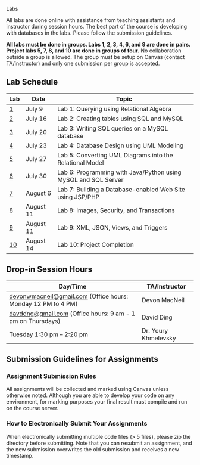  Labs

All labs are done online with assistance from teaching assistants and instructor during session hours. The best part of the course is developing with databases in the labs. Please follow the submission guidelines.

**All labs must be done in groups. Labs 1, 2, 3, 4, 6, and 9 are done in pairs. Project labs 5, 7, 8, and 10 are done in groups of four.** No collaboration outside a group is allowed. The group must be setup on Canvas (contact TA/instructor) and only one submission per group is accepted.

## Lab Schedule
|  Lab  |  Date  |  Topic  |
|----|------|-------|
| [1](lab1) | July 9 | Lab 1: Querying using Relational Algebra |
| [2](lab2) | July 16 | Lab 2: Creating tables using SQL and MySQL |
| [3](lab3) | July 20 | Lab 3: Writing SQL queries on a MySQL database |
| [4](lab4) | July 23 | Lab 4: Database Design using UML Modeling |
| [5](lab5) | July 27 | Lab 5: Converting UML Diagrams into the Relational Model |
| [6](lab6) | July 30 | Lab 6: Programming with Java/Python using MySQL and SQL Server |
| [7](lab7) | August 6 | Lab 7: Building a Database-enabled Web Site using JSP/PHP |
| [8](lab8) | August 11 | Lab 8: Images, Security, and Transactions |
| [9](lab9) | August 11 | Lab 9: XML, JSON, Views, and Triggers |
| [10](lab10) | August 14 | Lab 10: Project Completion |

## Drop-in Session Hours
| Day/Time |  TA/Instructor |
|----------|----------------|
| devonwmacneil@gmail.com (Office hours:  Monday 12 PM to 4 PM) | Devon MacNeil  |
| davddng@gmail.com (Office hours: 9 am - 1 pm on Thursdays) | David Ding| 
| Tuesday 1:30 pm – 2:20 pm | Dr. Youry Khmelevsky |

## Submission Guidelines for Assignments

### Assignment Submission Rules
All assignments will be collected and marked using Canvas unless otherwise noted.
Although you are able to develop your code on any environment, for marking purposes your final result must compile and run on the course server.

### How to Electronically Submit Your Assignments
When electronically submitting multiple code files (> 5 files), please zip the directory before submitting.
Note that you can resubmit an assignment, and the new submission overwrites the old submission and receives a new timestamp.
